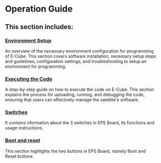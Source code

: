 # Operation Guide

## This section includes:

### [Environment Setup](environmentsetup.md)

An overview of the necessary environment configuration for programming of E-Cube. This section covers software installation, necessary setup steps and guidelines, configuration settings, and troubleshooting to setup an environment for programming.

### [Executing the Code](executingthecode.md)

A step-by-step guide on how to execute the code on E-Cube. This section explains the process for uploading, running, and debugging the code, ensuring that users can effectively manage the satellite's software.

### [Switches](switches.md)

It contains nformation about the 3 switches in EPS Board, its functions and usage instructions.

### [Boot and reset](bootnreset.md)

This section highlights the two buttons in EPS Board, namely Boot and Reset buttons.
